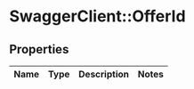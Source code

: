 # SwaggerClient::OfferId

## Properties
Name | Type | Description | Notes
------------ | ------------- | ------------- | -------------


